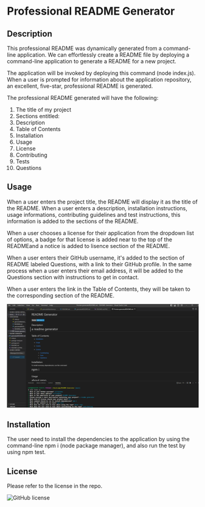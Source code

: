 # Professional README Generator

## Description

This professional README was dynamically generated from a command-line application. We can effortlessly create a README file by deploying a command-line application to generate a README for a new project.

The application will be invoked by deploying this command (node index.js). When a user is prompted for information about the application repository, an excellent, five-star, professional README is generated.

The professional README generated will have the following: 

1. The title of my project
2. Sections entitled:
1. Description
2.   Table of Contents
3.   Installation
4. Usage
5. License
6. Contributing
7. Tests
8. Questions


## Usage

When a user enters the project title, the README will display it as the title of the README. When a user enters a description, installation instructions, usage informations, contributing guidelines and test instructions, this information is added to the sections of the README.

When a user chooses a license for their application from the dropdown list of options, a badge for that license is added near to the top of the READMEand a notice is added to lisence section of the README.

When a user enters their GitHub username, it's added to the section of README labeled Questions, with a link to their GitHub profile. In the same process when a user enters their email address, it will be added to the Questions section with instructions to get in contact.

When a user enters the link in the Table of Contents, they will be taken to the corresponding section of the README.

![Screenshot](README.md.PNG)


## Installation

The user need to install the dependencies to the application by using the command-line npm i (node package manager), and also run the test by using npm test.

## License

Please refer to the license in the repo.

![GitHub license](https://img.shields.io/badge/license-APACHE2.0-blue.svg)